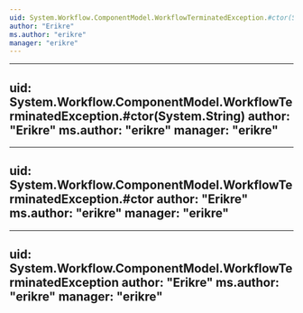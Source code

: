 ```yaml
---
uid: System.Workflow.ComponentModel.WorkflowTerminatedException.#ctor(System.String,System.Exception)
author: "Erikre"
ms.author: "erikre"
manager: "erikre"
---
```


---
uid: System.Workflow.ComponentModel.WorkflowTerminatedException.#ctor(System.String)
author: "Erikre"
ms.author: "erikre"
manager: "erikre"
---

---
uid: System.Workflow.ComponentModel.WorkflowTerminatedException.#ctor
author: "Erikre"
ms.author: "erikre"
manager: "erikre"
---

---
uid: System.Workflow.ComponentModel.WorkflowTerminatedException
author: "Erikre"
ms.author: "erikre"
manager: "erikre"
---
